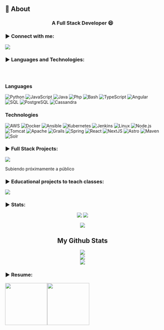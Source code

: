 ## 🧐 About

<h3 align="center">A Full Stack Developer 😄
</h3>

<h3 align="left">▶ Connect with me:</h3>
  <p>
    <a href="https://www.linkedin.com/in/jnramirezlorca" target="_blank"><img src="https://img.shields.io/badge/-LinkedIn-222222?style=flat-square&logo=Linkedin&logoColor=white&link=https://www.linkedin.com/in/jnramirezlorca/)](https://www.linkedin.com/in/jnramirezlorca/"></a>
  </p>

<h3 align="left">▶ Languages and Technologies:</h3>
<p style="display: inline-block;" align="center">

  ### Languages

![Python](https://img.shields.io/badge/-Python-000?&logo=Python)
![JavaScript](https://img.shields.io/badge/-JavaScript-000?&logo=JavaScript)
![Java](https://img.shields.io/badge/-Java-000?&logo=Java&logoColor=007396)
![Php](https://img.shields.io/badge/-PHP-000?&logo=phpmyadmin)
![Bash](https://img.shields.io/badge/-Bash-000?&logo=gnubash)
![TypeScript](https://img.shields.io/badge/-TypeScript-000?&logo=TypeScript)
![Angular](https://img.shields.io/badge/-Angular-000?&logo=angular&logoColor=00599C)
![SQL](https://img.shields.io/badge/-SQL-000?&logo=MySQL)
![PostgreSQL](https://img.shields.io/badge/-PostgresSQL-000?&logo=PostgreSQL)
![Cassandra](https://img.shields.io/badge/-Cassandra-000?&logo=Cassandra)

### Technologies

![AWS](https://img.shields.io/badge/-AWS-000?&logo=Amazon-AWS&logoColor=F90)
![Docker](https://img.shields.io/badge/-Docker-000?&logo=Docker)
![Ansible](https://img.shields.io/badge/-Ansible-000?&logo=Ansible)
![Kubernetes](https://img.shields.io/badge/-Kubernetes-000?&logo=Kubernetes)
![Jenkins](https://img.shields.io/badge/-Jenkins-000?&logo=Jenkins)
![Linux](https://img.shields.io/badge/-Linux-000?&logo=Linux)
![Node.js](https://img.shields.io/badge/-Node.js-000?&logo=node.js)
![Tomcat](https://img.shields.io/badge/-Tomcat-000?&logo=apachetomcat)
![Apache](https://img.shields.io/badge/-Apache-000?&logo=apache)
![Grails](https://img.shields.io/badge/-Grails-000?&logo=Gradle)
![Spring](https://img.shields.io/badge/-Spring-000?&logo=Spring)
![React](https://img.shields.io/badge/-React-000?&logo=React)
![NextJS](https://img.shields.io/badge/-NextJS-000?&logo=nextdotjs)
![Astro](https://img.shields.io/badge/-Astro-000?&logo=Astro)
![Maven](https://img.shields.io/badge/-Maven-000?&logo=apachemaven)
![Solr](https://img.shields.io/badge/-Solr-000?&logo=apachesolr)

</p>

<h3 align="left">▶ Full Stack Projects:</h3>

[![](https://img.shields.io/badge/-🧬%20My%20Website-000)](https://github.com/tachi123/portfolio)

Subiendo próximamente a público

<h3 align="left">▶ Educational projects to teach classes:</h3>

[![](https://img.shields.io/badge/-🩸%20Heartbleed-000)](https://github.com/adamalston/Heartbleed)


<h3 align="left">▶ Stats:</h3>
<p align="center"><img src="https://badges.pufler.dev/visits/tachi123/tachi123?style=for-the-badge"/> <img src="https://badges.pufler.dev/repos/tachi123/?style=for-the-badge"/>
</p>
<p align="center"><img src="https://badges.pufler.dev/commits/monthly/tachi123"/></p>

<h2 align="center">My Github Stats</h2>
<p align="center">
<img align="center" src="https://github-readme-stats.vercel.app/api/top-langs/?username=tachi123&layout=compact&theme=github_dark&langs_count=10&exclude_repo=kasweb">
<br>
<img align="center" src="https://github-readme-stats.vercel.app/api?username=tachi123&count_private=true&show_icons=trueline_height=21&theme=github_dark">	
<br>
<img align="center" src="https://github-readme-streak-stats.herokuapp.com/?user=tachi123&theme=holi-theme">
</p>

<h3 align="left">▶ Resume:</h3>

<a href="https://jnramirez.netlify.app/"><img height="137px" src="https://github-readme-stats.vercel.app/api?username=tachi123&hide_title=true&hide_border=true&show_icons=true&include_all_commits=true&count_private=true&line_height=21&text_color=000&icon_color=000&bg_color=0,ea6161,ffc64d,fffc4d,52fa5a&theme=graywhite" /><!-- wi*quL3fcV --><img height="137px" src="https://github-readme-stats.vercel.app/api/top-langs/?username=tachi123&hide=html&hide_title=true&hide_border=true&layout=compact&langs_count=6&exclude_repo=comp426,Redventures-Movie-Quotes&text_color=000&icon_color=fff&bg_color=0,52fa5a,4dfcff,c64dff&theme=graywhite" /></a>


<!--
**tachi123/tachi123** is a ✨ _special_ ✨ repository because its `README.md` (this file) appears on your GitHub profile.

Here are some ideas to get you started:

- 🔭 I’m currently working on ...
- 🌱 I’m currently learning ...
- 👯 I’m looking to collaborate on ...
- 🤔 I’m looking for help with ...
- 💬 Ask me about ...
- 📫 How to reach me: ...
- 😄 Pronouns: ...
- ⚡ Fun fact: ...
-->
